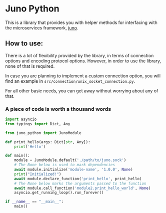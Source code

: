# Juno Python

This is a library that provides you with helper methods for interfacing with the microservices framework, [juno](https://github.com/bytesonus/juno).

## How to use:

There is a lot of flexibility provided by the library, in terms of connection options and encoding protocol options. However, in order to use the library, none of that is required.

In case you are planning to implement a custom connection option, you will find an example in `src/connection/unix_socket_connection.py`.

For all other basic needs, you can get away without worrying about any of that.

### A piece of code is worth a thousand words

```python
import asyncio
from typings import Dict, Any

from juno_python import JunoModule

def print_hello(args: Dict[str, Any]):
	print('Hello')

def main():
	module = JunoModule.default('./path/to/juno.sock')
	# The None below is used to mark dependencies
	await module.initialize('module-name', '1.0.0', None)
	print("Initialized!")
	await module.declare_function('print_hello', print_hello)
	# The None below marks the arguments passed to the function
	await module.call_function('module2.print_hello_world', None)    
	asyncio.get_running_loop().run_forever()

if __name__ == "__main__":
	main()
```